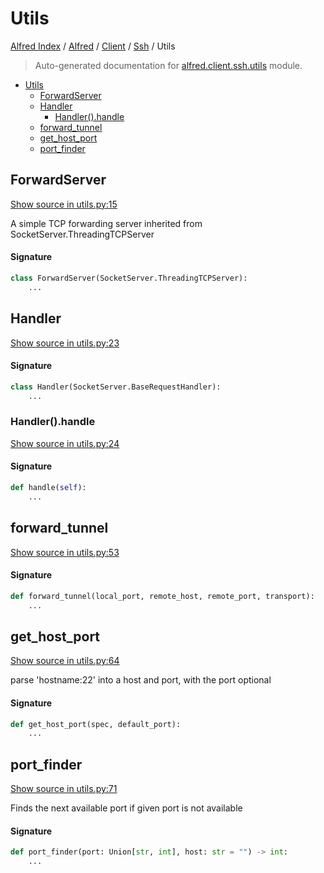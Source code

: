 # Utils

[Alfred Index](../../../README.md#alfred-index) /
[Alfred](../../index.md#alfred) /
[Client](../index.md#client) /
[Ssh](./index.md#ssh) /
Utils

> Auto-generated documentation for [alfred.client.ssh.utils](../../../../alfred/client/ssh/utils.py) module.

- [Utils](#utils)
  - [ForwardServer](#forwardserver)
  - [Handler](#handler)
    - [Handler().handle](#handler()handle)
  - [forward_tunnel](#forward_tunnel)
  - [get_host_port](#get_host_port)
  - [port_finder](#port_finder)

## ForwardServer

[Show source in utils.py:15](../../../../alfred/client/ssh/utils.py#L15)

A simple TCP forwarding server inherited from SocketServer.ThreadingTCPServer

#### Signature

```python
class ForwardServer(SocketServer.ThreadingTCPServer):
    ...
```



## Handler

[Show source in utils.py:23](../../../../alfred/client/ssh/utils.py#L23)

#### Signature

```python
class Handler(SocketServer.BaseRequestHandler):
    ...
```

### Handler().handle

[Show source in utils.py:24](../../../../alfred/client/ssh/utils.py#L24)

#### Signature

```python
def handle(self):
    ...
```



## forward_tunnel

[Show source in utils.py:53](../../../../alfred/client/ssh/utils.py#L53)

#### Signature

```python
def forward_tunnel(local_port, remote_host, remote_port, transport):
    ...
```



## get_host_port

[Show source in utils.py:64](../../../../alfred/client/ssh/utils.py#L64)

parse 'hostname:22' into a host and port, with the port optional

#### Signature

```python
def get_host_port(spec, default_port):
    ...
```



## port_finder

[Show source in utils.py:71](../../../../alfred/client/ssh/utils.py#L71)

Finds the next available port if given port is not available

#### Signature

```python
def port_finder(port: Union[str, int], host: str = "") -> int:
    ...
```


